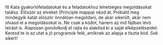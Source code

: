 Itt Kata gyakorlófeladatokat és a feladatokhoz lehetséges megoldásokat találsz.
Először az elveket (Principle mappa) nézd át. 
Próbáld meg mindegyik katát elõször önnálóan megoldani, de akár sikerült, akár nem olvasd el a megoldásokat is. Ne csak a kódot, hanem az md fájlban lévõ leírást is. Alaposan gondolkodj el rajta és alakítsd ki a saját elképzeléseidet. Keresd te is az utat a jó programok felé, amiknek az alapja a tiszta kód.
Sok sikert!